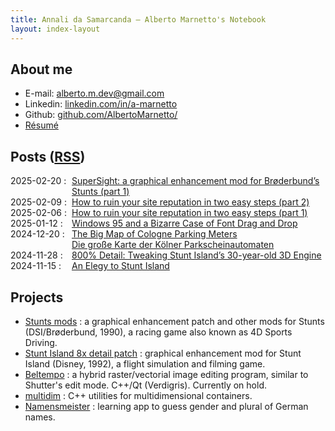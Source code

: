 ```yaml
---
title: Annali da Samarcanda – Alberto Marnetto's Notebook
layout: index-layout
---
```


## About me

* E-mail: [alberto.m.dev@gmail.com](mailto:alberto.m.dev@gmail.com)
* Linkedin: [linkedin.com/in/a-marnetto](https://linkedin.com/in/a-marnetto)
* Github: [github.com/AlbertoMarnetto/](https://github.com/AlbertoMarnetto/)
* [Résumé](assets/index/cv-alberto-marnetto.pdf)

## Posts ([RSS](assets/index/rss.xml))

<style type="text/css" rel="stylesheet">
html
{
       /* https://stackoverflow.com/a/64369323 */
       text-size-adjust: none;
       -webkit-text-size-adjust: none;
}
</style>

 <!--<span style="display: flex;"> <span style="flex: 0 0 7em;">2025-02-09 :</span> [Enhancing Brøderbund's Stunts for modern 386 systems (part 2)](2025/02/15/broderbund-stunts-2.html) </span> -->
 <span style="display: flex;"> <span style="flex: 0 0 7em;">2025-02-20 :</span> [SuperSight: a graphical enhancement mod for Brøderbund’s Stunts (part 1)](/2025/02/20/broderbund-stunts-1.html) </span>
 <span style="display: flex;"> <span style="flex: 0 0 7em;">2025-02-09 :</span> [How to ruin your site reputation in two easy steps (part 2)](/2025/02/09/ruining-ranking-part-2.html) </span>
 <span style="display: flex;"> <span style="flex: 0 0 7em;">2025-02-06 :</span> [How to ruin your site reputation in two easy steps (part 1)](/2025/02/06/ruining-ranking-part-1.html) </span>
 <span style="display: flex;"> <span style="flex: 0 0 7em;">2025-01-12 :</span> [Windows 95 and a Bizarre Case of Font Drag and Drop](/2025/01/12/2025-01-12-windows-95-fonts.html) </span>
 <span style="display: flex;"> <span style="flex: 0 0 7em;">2024-12-20 :</span> [The Big Map of Cologne Parking Meters](/2024/12/20/cologne-parking-meters.html) </span>
 <span style="display: flex;"> <span style="flex: 0 0 7em; visibility: hidden;">2024-12-20 :</span> [Die große Karte der Kölner Parkscheinautomaten](/2024/12/20/cologne-parking-meters) </span>
 <span style="display: flex;"> <span style="flex: 0 0 7em;">2024-11-28 :</span> [800% Detail: Tweaking Stunt Island’s 30-year-old 3D Engine](/2024/11/20/tweaking-stunt-island.html) </span>
 <span style="display: flex;"> <span style="flex: 0 0 7em;">2024-11-15 :</span> [An Elegy to Stunt Island](/2024/11/15/stunt-island-elegy.html) </span>

## Projects

* [Stunts mods](/projects/stunts.html) : a graphical enhancement patch and other mods for Stunts (DSI/Brøderbund, 1990), a racing game also known as 4D Sports Driving.
* [Stunt Island 8x detail patch](/2024/11/20/tweaking-stunt-island.html#download) : graphical enhancement mod for Stunt Island (Disney, 1992), a flight simulation and filming game.
* [Beltempo](https://github.com/AlbertoMarnetto/beltempo) :  a hybrid raster/vectorial image editing program, similar to Shutter's edit mode. C++/Qt (Verdigris). Currently on hold.
* [multidim](https://github.com/AlbertoMarnetto/multidim) :  C++ utilities for multidimensional containers.
* [Namensmeister](https://play.google.com/store/apps/details?id=marnetto.namensmeister) : learning app to guess gender and plural of German names.
